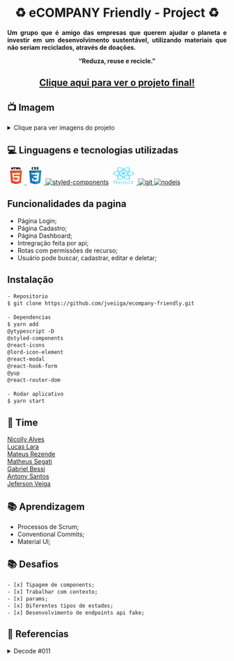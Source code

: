 <h1 align="center">
   ♻️ eCOMPANY Friendly - Project ♻️
</h1>

<h4 align="justify">Um grupo que é amigo das empresas que querem ajudar o planeta e investir em um desenvolvimento sustentável, utilizando materiais que não seriam reciclados, através de doações.

<p align="center">
  “Reduza, reuse e recicle.”</h4>
</p>
<h2 align="center"><a href="https://projeto-ecompany.vercel.app/">Clique aqui para ver o projeto final!</a></h2>


## 📺 Imagem

<details>
  
<summary>Clique para ver imagens do projeto</summary>

![Captura de Tela 2022-11-01 às 18 54 01](https://user-images.githubusercontent.com/57195630/199349312-c336b603-47ac-4a70-99f0-8744b363b49b.png)


</details> 

## 💻 Linguagens e tecnologias utilizadas

<p align="left"> 

<a href="https://www.w3.org/html/" target="_blank"> <img src="https://raw.githubusercontent.com/devicons/devicon/master/icons/html5/html5-original-wordmark.svg" alt="html5" width="40" height="40"/> </a> 
<a href="https://www.w3schools.com/css/" target="_blank"> <img src="https://raw.githubusercontent.com/devicons/devicon/master/icons/css3/css3-original-wordmark.svg" alt="css3" width="40" height="40"/> </a>
<a href="" target="_blank"><img src="https://styled-components.com/logo.png" alt="styled-components" width="50" height="40"/></a>
<a href="https://reactjs.org/" target="_blank"> <img src="https://raw.githubusercontent.com/devicons/devicon/master/icons/react/react-original-wordmark.svg" alt="react" width="60" height="40"/> </a> 
<a href="https://git-scm.com/" target="_blank"> <img src="https://www.vectorlogo.zone/logos/git-scm/git-scm-icon.svg" alt="git" width="40" height="40"/> </a> 
<a href="https://yarnpkg.com/" target="_blank"> <img src="https://classic.yarnpkg.com/assets/og_image.png" alt="nodejs" width="70" height="40"/> </a> 


## Funcionalidades da pagina
  - Página Login;
  - Página Cadastro; 
  - Página Dashboard;  
  - Intregração feita por api;
  - Rotas com permissões de recurso;
  - Usuário pode buscar, cadastrar, editar e deletar;

## Instalação

    - Repositorio
    $ git clone https://github.com/jveiiga/ecompany-friendly.git

    - Dependencias
    $ yarn add 
    @ytypescript -D
    @styled-components
    @react-icons
    @lord-icon-element
    @react-modal
    @react-hook-form
    @yup
    @react-router-dom

    - Rodar aplicativo
    $ yarn start

## 💚 Time

<a href="https://github.com/NicollyAlves">Nicolly Alves</a><br>
<a href="https://github.com/lucastlara">Lucas Lara</a><br>
<a href="https://github.com/rezendemateus">Mateus Rezende</a><br>
<a href="https://github.com/SegatiMatheus">Matheus Segati</a><br>
<a href="https://github.com/GabrielBessi">Gabriel Bessi</a><br>
<a href="https://github.com/tonhass">Antony Santos</a><br>
<a href="https://github.com/jveiiga">Jeferson Veiga</a>

## 📚 Aprendizagem

  - Processos de Scrum;
  - Conventional Commits;
  - Material UI;
  
## 📚 Desafios
    - [x] Tipagem de components;
    - [x] Trabalhar com contexto;
    - [x] params;
    - [x] Diferentes tipos de estados;
    - [x] Desenvolvimento de endpoints api fake;

## 📂 Referencias
  <details>
    <summary>Decode #011</summary>
      - <a href="https://www.youtube.com/watch?v=ngVU74daJ8Y">Tema light/dark com React, Styled Components e TypeScript | Code/Drops #16 </a> <br>    
  </details>
